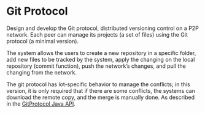 # Git Protocol
Design and develop the Git protocol, distributed versioning control on a P2P network. Each peer can manage its projects (a set of files) using the Git protocol (a minimal version).

The system allows the users to create a new repository in a specific folder, add new files to be tracked by the system, apply the changing on the local repository (commit function), push the network’s changes, and pull the changing from the network.

The git protocol has lot-specific behavior to manage the conflicts; in this version, it is only required that if there are some conflicts, the systems can download the remote copy, and the merge is manually done. As described in the [GitProtocol Java API](https://github.com/spagnuolocarmine/distributedsystems-unisa/blob/master/homework/GitProtocol.java).